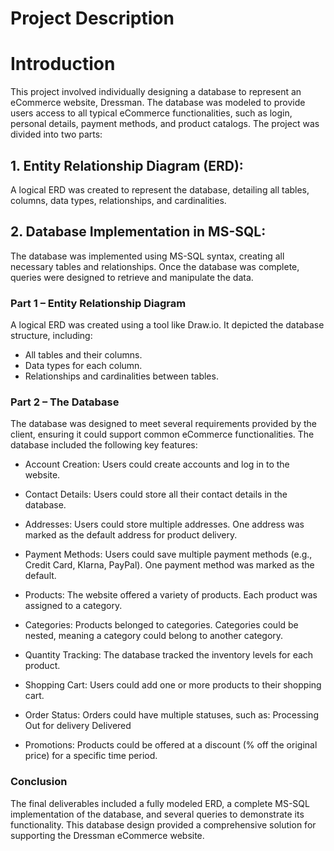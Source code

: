 # Project Description

# Introduction
This project involved individually designing a database to represent an eCommerce website, Dressman. The database was modeled to provide users access to all typical eCommerce functionalities, such as login, personal details, payment methods, and product catalogs. The project was divided into two parts:
## 1. Entity Relationship Diagram (ERD):
A logical ERD was created to represent the database, detailing all tables, columns, data types, relationships, and cardinalities.

## 2. Database Implementation in MS-SQL:
The database was implemented using MS-SQL syntax, creating all necessary tables and relationships. Once the database was complete, queries were designed to retrieve and manipulate the data.

### Part 1 – Entity Relationship Diagram
A logical ERD was created using a tool like Draw.io. It depicted the database structure, including:
- All tables and their columns.
- Data types for each column.
- Relationships and cardinalities between tables.
  
### Part 2 – The Database
The database was designed to meet several requirements provided by the client, ensuring it could support common eCommerce functionalities. The database included the following key features:
- Account Creation:
Users could create accounts and log in to the website.

- Contact Details:
Users could store all their contact details in the database.

- Addresses:
Users could store multiple addresses.
One address was marked as the default address for product delivery.

- Payment Methods:
Users could save multiple payment methods (e.g., Credit Card, Klarna, PayPal).
One payment method was marked as the default.

- Products:
The website offered a variety of products.
Each product was assigned to a category.

- Categories:
Products belonged to categories.
Categories could be nested, meaning a category could belong to another category.

- Quantity Tracking:
The database tracked the inventory levels for each product.

- Shopping Cart:
Users could add one or more products to their shopping cart.

- Order Status:
Orders could have multiple statuses, such as:
Processing
Out for delivery
Delivered

- Promotions:
Products could be offered at a discount (% off the original price) for a specific time period.

### Conclusion
The final deliverables included a fully modeled ERD, a complete MS-SQL implementation of the database, and several queries to demonstrate its functionality. This database design provided a comprehensive solution for supporting the Dressman eCommerce website.
